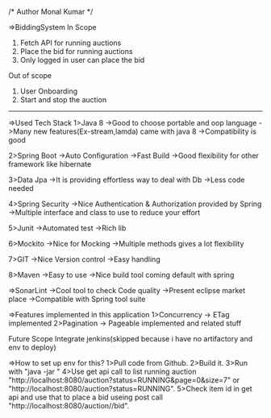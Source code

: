 /*
Author Monal Kumar
*/

=>BiddingSystem
In Scope
1. Fetch API for running auctions
2. Place the bid for running auctions
3. Only logged in user can place the bid

Out of scope
1. User Onboarding
2. Start and stop the auction
-----------------------------------------------------------------------------
=>Used Tech Stack
1>Java 8
->Good to choose portable and oop language
->Many new features(Ex-stream,lamda) came with java 8
->Compatibility is good

2>Spring Boot
->Auto Configuration
->Fast Build
->Good flexibility for other framework like hibernate

3>Data Jpa
->It is providing effortless way to deal with Db
->Less code needed

4>Spring Security
->Nice Authentication & Authorization provided by Spring
->Multiple interface and class to use to reduce your effort

5>Junit
->Automated test
->Rich lib

6>Mockito
->Nice for Mocking
->Multiple methods gives a lot flexibility

7>GIT
->Nice Version control
->Easy handling

8>Maven
->Easy to use
->Nice build tool coming default with spring

=>SonarLint
->Cool tool to check Code quality
->Present eclipse market place
->Compatible with Spring tool suite

=>Features implemented in this application
1>Concurrency          ->        ETag implemented
2>Pagination           ->        Pageable implemented and related stuff

Future Scope
Integrate jenkins(skipped because i have no artifactory and env to deploy)


=>How to set up env for this?
1>Pull code from Github.
2>Build it.
3>Run with "java -jar <jar name>"
4>Use get api call to list running auction "http://localhost:8080/auction?status=RUNNING&page=0&size=7" or "http://localhost:8080/auction?status=RUNNING".
5>Check item id in get api and use that to place a bid useing post call "http://localhost:8080/auction/<itemid>/bid".  





